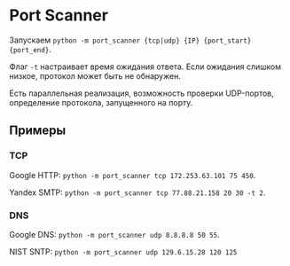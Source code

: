 # Port Scanner

Запускаем `python -m port_scanner {tcp|udp} {IP} {port_start} {port_end}`.

Флаг `-t` настраивает время ожидания ответа.
Если ожидания слишком низкое, протокол может
быть не обнаружен.

Есть параллельная реализация,
возможность проверки UDP-портов,
определение протокола, запущенного на порту.

## Примеры

### TCP

Google HTTP: `python -m port_scanner tcp 172.253.63.101 75 450`.

Yandex SMTP: `python -m port_scanner tcp 77.88.21.158 20 30 -t 2`.

### DNS

Google DNS: `python -m port_scanner udp 8.8.8.8 50 55`.

NIST SNTP: `python -m port_scanner udp 129.6.15.28 120 125`
